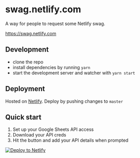 # swag.netlify.com

A way for people to request some Netlify swag.

https://swag.netlify.com



## Development

- clone the repo
- install dependencies by running `yarn`
- start the development server and watcher with `yarn start`


## Deployment

Hosted on [Netlify](https://www.netlify.com). Deploy by pushing changes to `master`


## Quick start

1. Set up your Google Sheets API access
1. Download your API creds
1. Hit the button and add your API details when prompted

<!-- Markdown snippet -->
[![Deploy to Netlify](https://www.netlify.com/img/deploy/button.svg)](https://app.netlify.com/start/deploy?repository=https://github.com/philhawksworth/swag-site)

